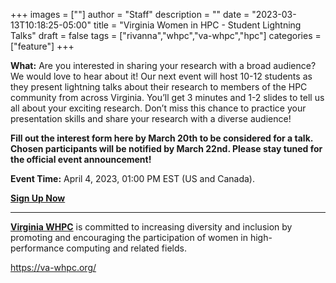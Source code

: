 +++
images = [""]
author = "Staff"
description = ""
date = "2023-03-13T10:18:25-05:00"
title = "Virginia Women in HPC - Student Lightning Talks"
draft = false
tags = ["rivanna","whpc","va-whpc","hpc"]
categories = ["feature"]
+++

**What:** Are you interested in sharing your research with a broad audience? We would love to hear about it! Our next event will host 10-12 students as they 
present lightning talks about their research to members of the HPC community from across Virginia. You’ll get 3 minutes and 1-2 slides to tell us all about 
your exciting research. Don’t miss this chance to practice your presentation skills and share your research with a diverse audience! 

**Fill out the interest form 
here by March 20th to be considered for a talk. Chosen participants will be notified by March 22nd. Please stay tuned for the official event announcement!**

**Event Time:** April 4, 2023, 01:00 PM EST (US and Canada).

[**Sign Up Now**](https://docs.google.com/forms/d/e/1FAIpQLSewoqXw4CyDyGV6ozLkevL3bg3yqvhzwgixwPD9jptGpqEn8A/viewform)

- - - 

[**Virginia WHPC**](https://va-whpc.org/) is committed to increasing diversity and inclusion by promoting and encouraging the participation of women in high-performance computing and related fields. 

https://va-whpc.org/
